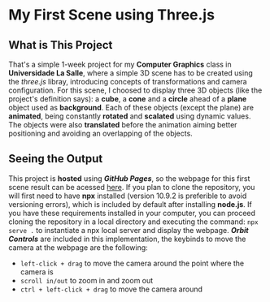 # My First Scene using Three.js

## What is This Project
That's a simple 1-week project for my **Computer Graphics** class in **Universidade La Salle**, where a simple 3D scene has to be created using the *three.js* libray, introducing concepts of transformations and camera configuration.
For this scene, I choosed to display three 3D objects (like the project's definition says): a **cube**, a **cone** and a **circle** ahead of a **plane** object used as **background**. Each of these objects (except the plane) are **animated**, being constantly **rotated** and **scalated** using dynamic values. The objects were also **translated** before the animation aiming better positioning and avoiding an overlapping of the objects.

## Seeing the Output
This project is **hosted** using ***GitHub Pages***, so the webpage for this first scene result can be acessed [here](https://j00nathan.github.io/three.js-first-scene/).
If you plan to clone the repository, you will first need to have **npx** installed (version 10.9.2 is preferible to avoid versioning errors), which is included by default after installing **node.js**. If you have these requirements installed in your computer, you can proceed cloning the repository in a local directory and executing the command: `npx serve .` to instantiate a npx local server and display the webpage.
***Orbit Controls*** are included in this implementation, the keybinds to move the camera at the webpage are the following:
- `left-click + drag` to move the camera around the point where the camera is
- `scroll in/out` to zoom in and zoom out
- `ctrl + left-click + drag` to move the camera around